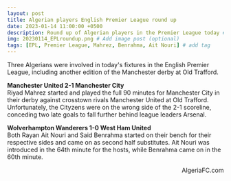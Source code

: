 ```yaml
---
layout: post
title: Algerian players English Premier League round up 
date: 2023-01-14 11:00:00 +0500
description: Round up of Algerian players in the Premier League today # Add post description (optional)
img: 20230114_EPLroundup.png # Add image post (optional)
tags: [EPL, Premier League, Mahrez, Benrahma, Ait Nouri] # add tag
---
```

Three Algerians were involved in today's fixtures in the English Premier League, including another edition of the Manchester derby at Old Trafford.

**Manchester United 2-1 Manchester City**<br>
Riyad Mahrez started and played the full 90 minutes for Manchester City in their derby against crosstown rivals Manchester United at Old Trafford. Unfortunately, the Cityzens were on the wrong side of the 2-1 scoreline, conceding two late goals to fall further behind league leaders Arsenal.

**Wolverhampton Wanderers 1-0 West Ham United**<br>
Both Rayan Ait Nouri and Said Benrahma started on their bench for their respective sides and came on as second half substitutes. Ait Nouri was introduced in the 64th minute for the hosts, while Benrahma came on in the 60th minute.

<p style="text-align:right">AlgeriaFC.com</p>
